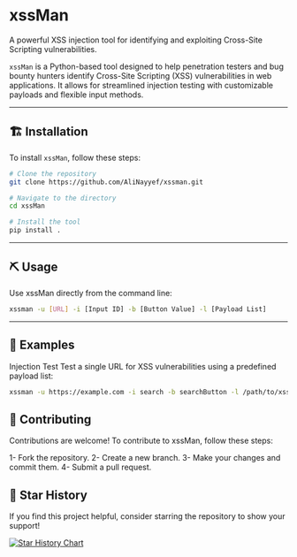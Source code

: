 # xssMan
A powerful XSS injection tool for identifying and exploiting Cross-Site Scripting vulnerabilities.

`xssMan` is a Python-based tool designed to help penetration testers and bug bounty hunters identify Cross-Site Scripting (XSS) vulnerabilities in web applications. It allows for streamlined injection testing with customizable payloads and flexible input methods.

---

## 🏗️ Installation
To install `xssMan`, follow these steps:

```bash
# Clone the repository
git clone https://github.com/AliNayyef/xssman.git

# Navigate to the directory
cd xssMan

# Install the tool
pip install .
```
---
## ⛏️ Usage
Use xssMan directly from the command line:

```bash
xssman -u [URL] -i [Input ID] -b [Button Value] -l [Payload List]
```
---
## 🚀 Examples
Injection Test
Test a single URL for XSS vulnerabilities using a predefined payload list:

```bash
xssman -u https://example.com -i search -b searchButton -l /path/to/xss_payload.txt
```

## 🤝 Contributing
Contributions are welcome! To contribute to xssMan, follow these steps:

1- Fork the repository.
2- Create a new branch.
3- Make your changes and commit them.
4- Submit a pull request.

## 🌟 Star History
If you find this project helpful, consider starring the repository to show your support!


[![Star History Chart](https://api.star-history.com/svg?repos=AliNayyef/xssman&type=Date)](https://star-history.com/#AliNayyef/xssman&Date)
